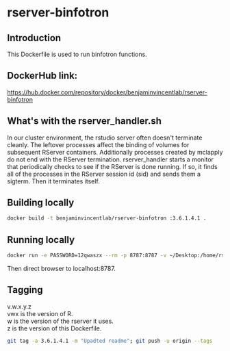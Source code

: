 # rserver-binfotron

## Introduction
This Dockerfile is used to run binfotron functions.


## DockerHub link:  
https://hub.docker.com/repository/docker/benjaminvincentlab/rserver-binfotron   


## What's with the rserver_handler.sh
In our cluster environment, the rstudio server often doesn't terminate cleanly.  The leftover processes affect the binding of volumes for subsequent RServer containers. Additionally processes created by mclapply do not end with the RServer termination.  rserver_handler starts a monitor that periodically checks to see if the RServer is done running.  If so, it finds all of the processes in the RServer session id (sid) and sends them a sigterm. Then it terminates itself.


## Building locally
```bash
docker build -t benjaminvincentlab/rserver-binfotron :3.6.1.4.1 .
```


## Running locally
```bash
docker run -e PASSWORD=12qwaszx --rm -p 8787:8787 -v ~/Desktop:/home/rstudio   benjaminvincentlab/rserver-binfotron :3.6.1.4.1 8787
```
Then direct browser to localhost:8787.  

## Tagging
v.w.x.y.z  
vwx is the version of R.  
w is the version of the rserver it uses.  
z is the version of this Dockerfile.  
```bash  
git tag -a 3.6.1.4.1 -m "Upadted readme"; git push -u origin --tags  
```
